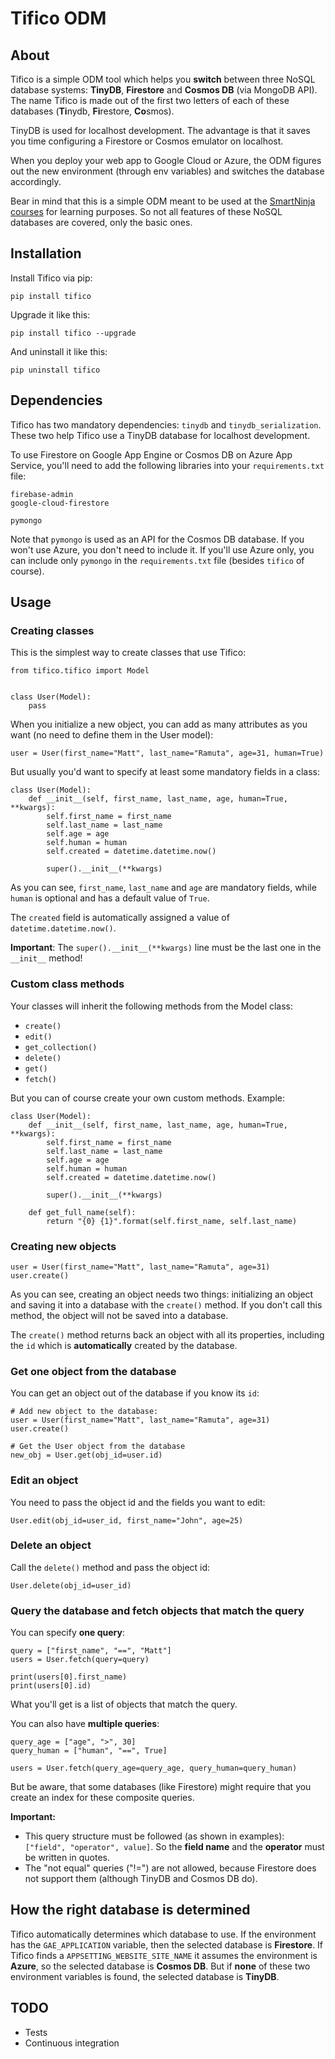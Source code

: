 # Tifico ODM

## About

Tifico is a simple ODM tool which helps you **switch** between three NoSQL database systems: **TinyDB**, **Firestore** and **Cosmos DB** (via MongoDB API). The name Tifico is made out of the first two letters of each of these databases (**Ti**nydb, **Fi**restore, **Co**smos).

TinyDB is used for localhost development. The advantage is that it saves you time configuring a Firestore or Cosmos emulator on localhost.

When you deploy your web app to Google Cloud or Azure, the ODM figures out the new environment (through env variables) and switches the database accordingly.

Bear in mind that this is a simple ODM meant to be used at the [SmartNinja courses](https://www.smartninja.org) for learning purposes. So not all
features of these NoSQL databases are covered, only the basic ones.

## Installation

Install Tifico via pip:

	pip install tifico

Upgrade it like this:

	pip install tifico --upgrade

And uninstall it like this:

	pip uninstall tifico

## Dependencies

Tifico has two mandatory dependencies: `tinydb` and `tinydb_serialization`. These two help Tifico use a TinyDB database for localhost development.

To use Firestore on Google App Engine or Cosmos DB on Azure App Service, you'll need to add the following libraries into your `requirements.txt` file:

    firebase-admin
    google-cloud-firestore
    
    pymongo

Note that `pymongo` is used as an API for the Cosmos DB database. If you won't use Azure, you don't need to include it. If you'll use Azure only, you can include only `pymongo` in the `requirements.txt` file (besides `tifico` of course).

## Usage

### Creating classes

This is the simplest way to create classes that use Tifico:

```python3
from tifico.tifico import Model


class User(Model):
    pass

```

When you initialize a new object, you can add as many attributes as you want (no need to define them in the User model):

```python3
user = User(first_name="Matt", last_name="Ramuta", age=31, human=True)

```

But usually you'd want to specify at least some mandatory fields in a class:

```python3
class User(Model):
    def __init__(self, first_name, last_name, age, human=True, **kwargs):
        self.first_name = first_name
        self.last_name = last_name
        self.age = age
        self.human = human
        self.created = datetime.datetime.now()

        super().__init__(**kwargs)

```

As you can see, `first_name`, `last_name` and `age` are mandatory fields, while `human` is optional and has a default value of `True`.

The `created` field is automatically assigned a value of `datetime.datetime.now()`.

**Important**: The `super().__init__(**kwargs)` line must be the last one in the `__init__` method!

### Custom class methods

Your classes will inherit the following methods from the Model class:

- `create()`
- `edit()`
- `get_collection()`
- `delete()`
- `get()`
- `fetch()`

But you can of course create your own custom methods. Example:

```python3
class User(Model):
    def __init__(self, first_name, last_name, age, human=True, **kwargs):
        self.first_name = first_name
        self.last_name = last_name
        self.age = age
        self.human = human
        self.created = datetime.datetime.now()

        super().__init__(**kwargs)
    
    def get_full_name(self):
        return "{0} {1}".format(self.first_name, self.last_name)

```

### Creating new objects

```python3
user = User(first_name="Matt", last_name="Ramuta", age=31)
user.create()

```

As you can see, creating an object needs two things: initializing an object and saving it into a database with the `create()` method. If you don't call this method, the object will not be saved into a database.

The `create()` method returns back an object with all its properties, including the `id` which is **automatically** created by the database.

### Get one object from the database

You can get an object out of the database if you know its `id`:

```python3
# Add new object to the database:
user = User(first_name="Matt", last_name="Ramuta", age=31)
user.create()

# Get the User object from the database
new_obj = User.get(obj_id=user.id)

```

### Edit an object

You need to pass the object id and the fields you want to edit:

```python3
User.edit(obj_id=user_id, first_name="John", age=25)

```

### Delete an object

Call the `delete()` method and pass the object id:

```python3
User.delete(obj_id=user_id)

```

### Query the database and fetch objects that match the query

You can specify **one query**:

```python3
query = ["first_name", "==", "Matt"]
users = User.fetch(query=query)

print(users[0].first_name)
print(users[0].id)

```

What you'll get is a list of objects that match the query.

You can also have **multiple queries**:

```python3
query_age = ["age", ">", 30]
query_human = ["human", "==", True]

users = User.fetch(query_age=query_age, query_human=query_human)

```

But be aware, that some databases (like Firestore) might require that you create an index for these composite queries.

**Important:**

- This query structure must be followed (as shown in examples): `["field", "operator", value]`. So the **field name** and 
the **operator** must be written in quotes.
- The "not equal" queries ("!=") are not allowed, because Firestore does not support them (although TinyDB and Cosmos 
DB do).

## How the right database is determined

Tifico automatically determines which database to use. If the environment has the `GAE_APPLICATION` variable, then 
the selected database is **Firestore**. If Tifico finds a `APPSETTING_WEBSITE_SITE_NAME` it assumes the environment is 
**Azure**, so the selected database is **Cosmos DB**. But if **none** of these two environment variables is found, the 
selected database is **TinyDB**.

## TODO

- Tests
- Continuous integration

